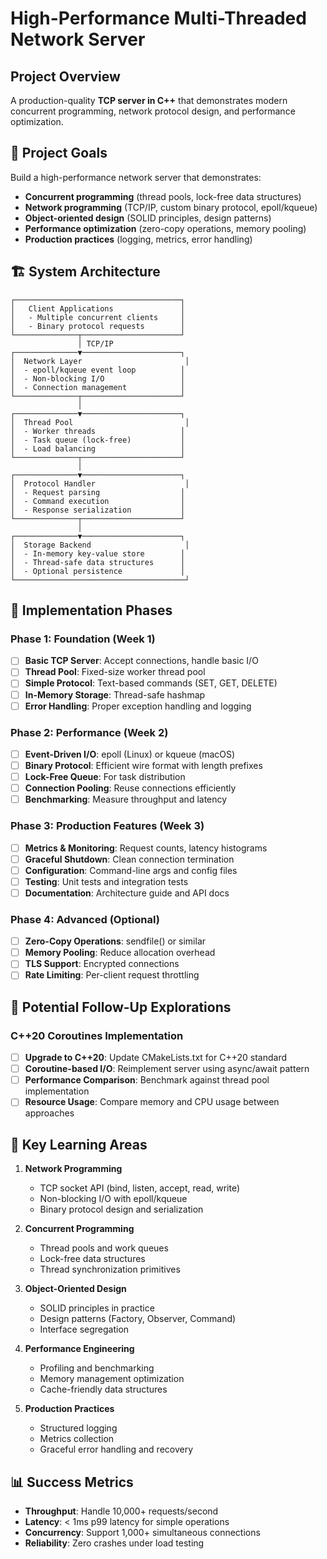 # High-Performance Multi-Threaded Network Server

## Project Overview

A production-quality **TCP server in C++** that demonstrates modern concurrent programming, network protocol design, and performance optimization.

## 🎯 Project Goals

Build a high-performance network server that demonstrates:
- **Concurrent programming** (thread pools, lock-free data structures)
- **Network programming** (TCP/IP, custom binary protocol, epoll/kqueue)
- **Object-oriented design** (SOLID principles, design patterns)
- **Performance optimization** (zero-copy operations, memory pooling)
- **Production practices** (logging, metrics, error handling)

## 🏗️ System Architecture

```
┌─────────────────────────────────────┐
│   Client Applications               │
│   - Multiple concurrent clients     │
│   - Binary protocol requests        │
└──────────────┬──────────────────────┘
               │ TCP/IP
┌──────────────▼──────────────────────┐
│  Network Layer                       │
│  - epoll/kqueue event loop          │
│  - Non-blocking I/O                 │
│  - Connection management            │
└──────────────┬──────────────────────┘
               │
┌──────────────▼──────────────────────┐
│  Thread Pool                         │
│  - Worker threads                   │
│  - Task queue (lock-free)           │
│  - Load balancing                   │
└──────────────┬──────────────────────┘
               │
┌──────────────▼──────────────────────┐
│  Protocol Handler                    │
│  - Request parsing                  │
│  - Command execution                │
│  - Response serialization           │
└──────────────┬──────────────────────┘
               │
┌──────────────▼──────────────────────┐
│  Storage Backend                     │
│  - In-memory key-value store        │
│  - Thread-safe data structures      │
│  - Optional persistence             │
└──────────────────────────────────────┘
```

## 🔧 Implementation Phases

### Phase 1: Foundation (Week 1)
- [ ] **Basic TCP Server**: Accept connections, handle basic I/O
- [ ] **Thread Pool**: Fixed-size worker thread pool
- [ ] **Simple Protocol**: Text-based commands (SET, GET, DELETE)
- [ ] **In-Memory Storage**: Thread-safe hashmap
- [ ] **Error Handling**: Proper exception handling and logging

### Phase 2: Performance (Week 2)
- [ ] **Event-Driven I/O**: epoll (Linux) or kqueue (macOS)
- [ ] **Binary Protocol**: Efficient wire format with length prefixes
- [ ] **Lock-Free Queue**: For task distribution
- [ ] **Connection Pooling**: Reuse connections efficiently
- [ ] **Benchmarking**: Measure throughput and latency

### Phase 3: Production Features (Week 3)
- [ ] **Metrics & Monitoring**: Request counts, latency histograms
- [ ] **Graceful Shutdown**: Clean connection termination
- [ ] **Configuration**: Command-line args and config files
- [ ] **Testing**: Unit tests and integration tests
- [ ] **Documentation**: Architecture guide and API docs

### Phase 4: Advanced (Optional)
- [ ] **Zero-Copy Operations**: sendfile() or similar
- [ ] **Memory Pooling**: Reduce allocation overhead
- [ ] **TLS Support**: Encrypted connections
- [ ] **Rate Limiting**: Per-client request throttling

## 🔮 Potential Follow-Up Explorations

### C++20 Coroutines Implementation
- [ ] **Upgrade to C++20**: Update CMakeLists.txt for C++20 standard
- [ ] **Coroutine-based I/O**: Reimplement server using async/await pattern
- [ ] **Performance Comparison**: Benchmark against thread pool implementation
- [ ] **Resource Usage**: Compare memory and CPU usage between approaches

## 🚀 Key Learning Areas

1. **Network Programming**
   - TCP socket API (bind, listen, accept, read, write)
   - Non-blocking I/O with epoll/kqueue
   - Binary protocol design and serialization

2. **Concurrent Programming**
   - Thread pools and work queues
   - Lock-free data structures
   - Thread synchronization primitives

3. **Object-Oriented Design**
   - SOLID principles in practice
   - Design patterns (Factory, Observer, Command)
   - Interface segregation

4. **Performance Engineering**
   - Profiling and benchmarking
   - Memory management optimization
   - Cache-friendly data structures

5. **Production Practices**
   - Structured logging
   - Metrics collection
   - Graceful error handling and recovery

## 📊 Success Metrics

- **Throughput**: Handle 10,000+ requests/second
- **Latency**: < 1ms p99 latency for simple operations
- **Concurrency**: Support 1,000+ simultaneous connections
- **Reliability**: Zero crashes under load testing
